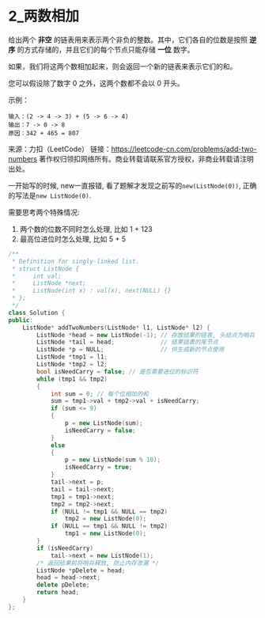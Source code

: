 # 2_两数相加

给出两个 **非空** 的链表用来表示两个非负的整数。其中，它们各自的位数是按照 **逆序** 的方式存储的，并且它们的每个节点只能存储 **一位** 数字。

如果，我们将这两个数相加起来，则会返回一个新的链表来表示它们的和。

您可以假设除了数字 0 之外，这两个数都不会以 0 开头。

示例：

    输入：(2 -> 4 -> 3) + (5 -> 6 -> 4)
    输出：7 -> 0 -> 8
    原因：342 + 465 = 807

来源：力扣（LeetCode）
链接：https://leetcode-cn.com/problems/add-two-numbers
著作权归领扣网络所有。商业转载请联系官方授权，非商业转载请注明出处。

一开始写的时候, new一直报错, 看了题解才发现之前写的`new(ListNode(0))`, 正确的写法是`new ListNode(0)`.

需要思考两个特殊情况:
1. 两个数的位数不同时怎么处理, 比如 1 + 123
2. 最高位进位时怎么处理, 比如 5 + 5

```c++
/**
 * Definition for singly-linked list.
 * struct ListNode {
 *     int val;
 *     ListNode *next;
 *     ListNode(int x) : val(x), next(NULL) {}
 * };
 */
class Solution {
public:
    ListNode* addTwoNumbers(ListNode* l1, ListNode* l2) {
        ListNode *head = new ListNode(-1); // 存放结果的链表, 头结点为哨兵
        ListNode *tail = head;             // 结果链表的尾节点
        ListNode *p = NULL;                // 供生成新的节点使用
        ListNode *tmp1 = l1;
        ListNode *tmp2 = l2;
        bool isNeedCarry = false; // 是否需要进位的标识符
        while (tmp1 && tmp2)
        {
            int sum = 0; // 每个位相加的和
            sum = tmp1->val + tmp2->val + isNeedCarry;
            if (sum <= 9)
            {
                p = new ListNode(sum);
                isNeedCarry = false;
            }
            else
            {
                p = new ListNode(sum % 10);
                isNeedCarry = true;
            }
            tail->next = p;
            tail = tail->next;
            tmp1 = tmp1->next;
            tmp2 = tmp2->next;
            if (NULL != tmp1 && NULL == tmp2)
                tmp2 = new ListNode(0);
            if (NULL == tmp1 && NULL != tmp2)
                tmp1 = new ListNode(0);
        }
        if (isNeedCarry)
            tail->next = new ListNode(1);
        /* 返回结果前将哨兵释放, 防止内存泄漏 */
        ListNode *pDelete = head;
        head = head->next;
        delete pDelete;
        return head;
    }
};
```
